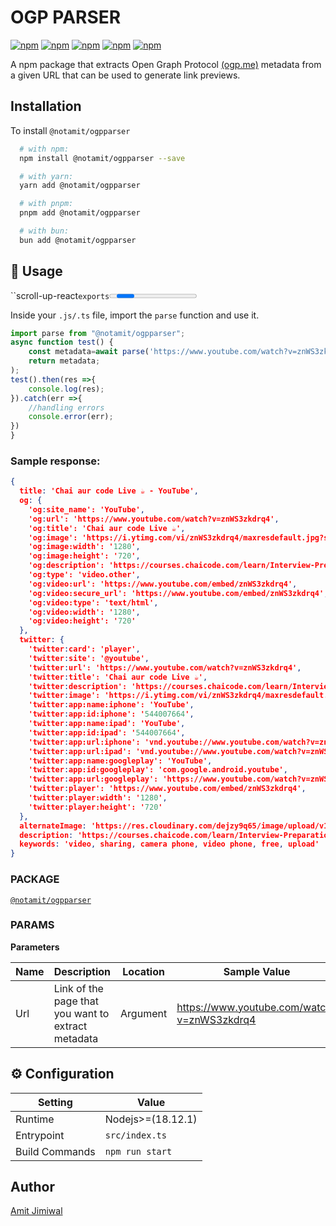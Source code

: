 # OGP PARSER
[![npm](https://img.shields.io/npm/v/@notamit/ogpparser)](https://www.npmjs.com/package/@notamit/ogpparser)
[![npm](https://img.shields.io/npm/dt/@notamit/ogpparser)](https://www.npmjs.com/package/@notamit/ogpparser)
[![npm](https://img.shields.io/npm/l/@notamit/ogpparser)](https://www.npmjs.com/package/@notamit/ogpparser)
[![npm](https://img.shields.io/bundlephobia/min/@notamit/ogpparser)](https://www.npmjs.com/package/@notamit/ogpparser)
[![npm](https://img.shields.io/npm/types/@notamit/ogpparser)](https://www.npmjs.com/package/@notamit/ogpparser)

A npm package that extracts Open Graph Protocol [(ogp.me)](https://ogp.me) metadata from a given URL that can be used to generate link previews.

## Installation
To install `@notamit/ogpparser`

```bash
  # with npm:
  npm install @notamit/ogpparser --save

  # with yarn:
  yarn add @notamit/ogpparser

  # with pnpm:
  pnpm add @notamit/ogpparser

  # with bun:
  bun add @notamit/ogpparser
```

## 🧰  Usage
``scroll-up-react` exports `<Progress>` component. When you use the `<Progress>` component, it will add a progress bar on the top of the page. You can customize the progress bar by passing props like `color1` `color2` and `size`.

Inside your `.js/.ts` file, import the `parse` function and use it.
```js
import parse from "@notamit/ogpparser";
async function test() {
    const metadata=await parse('https://www.youtube.com/watch?v=znWS3zkdrq4');
    return metadata;
);
test().then(res =>{
    console.log(res);
}).catch(err =>{
    //handling errors
    console.error(err);
})
}
```` 
### Sample response:
```json
{
  title: 'Chai aur code Live ☕️ - YouTube',
  og: {
    'og:site_name': 'YouTube',
    'og:url': 'https://www.youtube.com/watch?v=znWS3zkdrq4',
    'og:title': 'Chai aur code Live ☕️',
    'og:image': 'https://i.ytimg.com/vi/znWS3zkdrq4/maxresdefault.jpg?sqp=-oaymwEmCIAKENAF8quKqQMa8AEB-AH-CYAC0AWKAgwIABABGGUgUShHMA8=&rs=AOn4CLBXY4-LhSGoyrs_IWkZeZzimQIANA',
    'og:image:width': '1280',
    'og:image:height': '720',
    'og:description': 'https://courses.chaicode.com/learn/Interview-Preparation-With-JavascriptCoupon: YOUTUBE200',
    'og:type': 'video.other',
    'og:video:url': 'https://www.youtube.com/embed/znWS3zkdrq4',
    'og:video:secure_url': 'https://www.youtube.com/embed/znWS3zkdrq4',
    'og:video:type': 'text/html',
    'og:video:width': '1280',
    'og:video:height': '720'
  },
  twitter: {
    'twitter:card': 'player',
    'twitter:site': '@youtube',
    'twitter:url': 'https://www.youtube.com/watch?v=znWS3zkdrq4',
    'twitter:title': 'Chai aur code Live ☕️',
    'twitter:description': 'https://courses.chaicode.com/learn/Interview-Preparation-With-JavascriptCoupon: YOUTUBE200',
    'twitter:image': 'https://i.ytimg.com/vi/znWS3zkdrq4/maxresdefault.jpg?sqp=-oaymwEmCIAKENAF8quKqQMa8AEB-AH-CYAC0AWKAgwIABABGGUgUShHMA8=&rs=AOn4CLBXY4-LhSGoyrs_IWkZeZzimQIANA',
    'twitter:app:name:iphone': 'YouTube',
    'twitter:app:id:iphone': '544007664',
    'twitter:app:name:ipad': 'YouTube',
    'twitter:app:id:ipad': '544007664',
    'twitter:app:url:iphone': 'vnd.youtube://www.youtube.com/watch?v=znWS3zkdrq4&feature=applinks',
    'twitter:app:url:ipad': 'vnd.youtube://www.youtube.com/watch?v=znWS3zkdrq4&feature=applinks',
    'twitter:app:name:googleplay': 'YouTube',
    'twitter:app:id:googleplay': 'com.google.android.youtube',
    'twitter:app:url:googleplay': 'https://www.youtube.com/watch?v=znWS3zkdrq4',
    'twitter:player': 'https://www.youtube.com/embed/znWS3zkdrq4',
    'twitter:player:width': '1280',
    'twitter:player:height': '720'
  },
  alternateImage: 'https://res.cloudinary.com/dejzy9q65/image/upload/v1706806074/preview_ha6nqf.png',
  description: 'https://courses.chaicode.com/learn/Interview-Preparation-With-JavascriptCoupon: YOUTUBE200',
  keywords: 'video, sharing, camera phone, video phone, free, upload'
}
```
### PACKAGE 
[```@notamit/ogpparser```](https://www.npmjs.com/package/@notamit/ogpparser)

### PARAMS

**Parameters**

| Name | Description                                        | Location | Sample Value                                |
|------|----------------------------------------------------|----------|---------------------------------------------|
| Url  | Link of the page that you want to extract metadata | Argument    | https://www.youtube.com/watch?v=znWS3zkdrq4 |

## ⚙️ Configuration
| Setting           | Value              |
| ----------------- | ------------------ |
| Runtime           | Nodejs>=(18.12.1)          |
| Entrypoint        | `src/index.ts`    |
| Build Commands    | `npm run start` |

## Author
[Amit Jimiwal](https://www.github.com/amitjimiwal)


